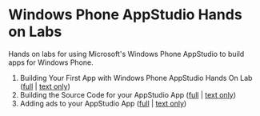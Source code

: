 Windows Phone AppStudio Hands on Labs
============================

Hands on labs for using Microsoft's Windows Phone AppStudio to build apps for Windows Phone.

1. Building Your First App with Windows Phone AppStudio Hands On Lab ([full](build-your-first-app/hol.md) | [text only](build-your-first-app/hol-text.md))
1. Building the Source Code for your AppStudio App ([full](build-the-source-code-for-your-app/hol.md) | [text only](build-the-source-code-for-your-app/hol-text.md))
1. Adding ads to your AppStudio App ([full](https://github.com/agrocholski/windows-phone-app-studio-hol/blob/master/adding-ads-to-your-app/hol.md) | [text only](https://github.com/agrocholski/windows-phone-app-studio-hol/blob/master/adding-ads-to-your-app/hol-text.md))